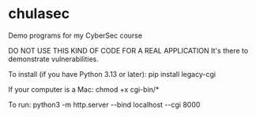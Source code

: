 # chulasec
Demo programs for my CyberSec course

DO NOT USE THIS KIND OF CODE FOR A REAL APPLICATION
It's there to demonstrate vulnerabilities.

To install (if you have Python 3.13 or later):
pip install legacy-cgi

If your computer is a Mac:
chmod +x cgi-bin/*

To run:
python3 -m http.server --bind localhost --cgi 8000
